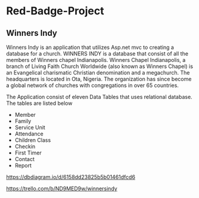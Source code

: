 # Red-Badge-Project

## Winners Indy

Winners Indy is an application that  utilizes Asp.net mvc  to creating a database for a church. WINNERS INDY is a database that consist of all the members of Winners chapel Indianapolis. Winners Chapel Indianapolis, a branch of Living Faith Church Worldwide (also known as Winners Chapel) is an Evangelical charismatic Christian denomination and a megachurch. The headquarters is located in Ota, Nigeria. The organization has since become a global network of churches with congregations in over 65 countries.

The Application consist of eleven Data Tables that uses relational database. The tables are listed below
- Member
- Family
- Service Unit
- Attendance
- Children Class
- Checkin
- First Timer
- Contact
- Report




https://dbdiagram.io/d/6158dd23825b5b01461dfcd6

https://trello.com/b/ND9MED9w/winnersindy
